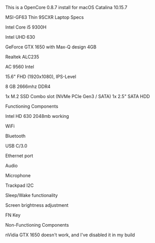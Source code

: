 This is a OpenCore 0.8.7 install for macOS Catalina 10.15.7

MSI-GF63 Thin 9SCXR  Laptop Specs 

Intel Core i5 9300H 

Intel UHD 630 

GeForce GTX 1650 with Max-Q design 4GB 

Realtek ALC235 

AC 9560 Intel 

15.6" FHD (1920x1080), IPS-Level 

8 GB 2666mhz DDR4 

1x M.2 SSD Combo slot (NVMe PCIe Gen3 / SATA)
1x 2.5" SATA HDD                 

 

Functioning Components

 Intel HD 630 2048mb working
 
 WiFi
 
 Bluetooth
 
 USB C/3.0
 
 Ethernet port
 
 Audio
 
 Microphone
 
 Trackpad I2C
 
 Sleep/Wake functionality
 
 Screen brightness adjustment
 
 FN Key
 
 
Non-Functioning Components

 nVidia GTX 1650 doesn't work, and I've disabled it in my build
